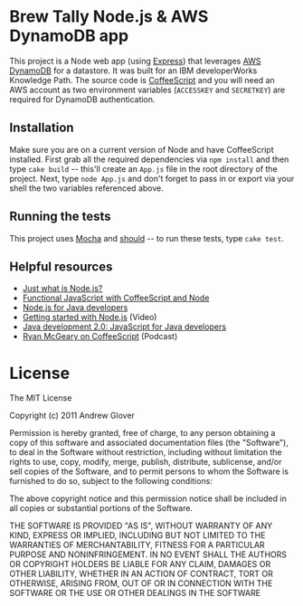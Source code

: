 # Brew Tally Node.js & AWS DynamoDB app 

This project is a Node web app (using [Express](http://expressjs.com/)) that leverages [AWS DynamoDB](http://aws.amazon.com/dynamodb/) for a datastore. It was built for an IBM developerWorks Knowledge Path. The source code is [CoffeeScript](http://coffeescript.org/) and you will need an AWS account as two environment variables (`ACCESSKEY` and `SECRETKEY`) are required for DynamoDB authentication. 

## Installation

Make sure you are on a current version of Node and have CoffeeScript installed. First grab all the required dependencies via `npm install` and then type `cake build` -- this'll create an `App.js` file in the root directory of the project. Next, type `node App.js` and don't forget to pass in or export via your shell the two variables referenced above. 

## Running the tests

This project uses [Mocha](http://visionmedia.github.com/mocha/) and [should](https://github.com/visionmedia/should.js) -- to run these tests, type `cake test`.

## Helpful resources

* [Just what is Node.js?](http://www.ibm.com/developerworks/opensource/library/os-nodejs/index.html)
* [Functional JavaScript with CoffeeScript and Node](http://www.ibm.com/developerworks/java/library/j-coffeescript/index.html?ca=drs-)
* [Node.js for Java developers](http://www.ibm.com/developerworks/java/library/j-nodejs/)
* [Getting started with Node.js](http://public.dhe.ibm.com/software/dw/demos/jnodejs/index.htm) (Video)
* [Java development 2.0: JavaScript for Java developers](http://www.ibm.com/developerworks/java/library/j-javadev2-18/index.html)
* [Ryan McGeary on CoffeeScript](http://www.ibm.com/developerworks/java/library/j-gloverpodcast2/index.html#mcgeary) (Podcast)

# License

The MIT License

Copyright (c) 2011 Andrew Glover

Permission is hereby granted, free of charge, to any person obtaining a copy of this software and associated documentation files (the "Software"), to deal in the Software without restriction, including without limitation the rights to use, copy, modify, merge, publish, distribute, sublicense, and/or sell copies of the Software, and to permit persons to whom the Software is furnished to do so, subject to the following conditions:

The above copyright notice and this permission notice shall be included in all copies or substantial portions of the Software.

THE SOFTWARE IS PROVIDED "AS IS", WITHOUT WARRANTY OF ANY KIND, EXPRESS OR IMPLIED, INCLUDING BUT NOT LIMITED TO THE WARRANTIES OF MERCHANTABILITY, FITNESS FOR A PARTICULAR PURPOSE AND NONINFRINGEMENT. IN NO EVENT SHALL THE AUTHORS OR COPYRIGHT HOLDERS BE LIABLE FOR ANY CLAIM, DAMAGES OR OTHER LIABILITY, WHETHER IN AN ACTION OF CONTRACT, TORT OR OTHERWISE, ARISING FROM, OUT OF OR IN CONNECTION WITH THE SOFTWARE OR THE USE OR OTHER DEALINGS IN THE SOFTWARE